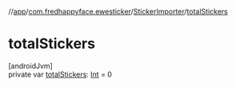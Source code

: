 //[app](../../../index.md)/[com.fredhappyface.ewesticker](../index.md)/[StickerImporter](index.md)/[totalStickers](total-stickers.md)

# totalStickers

[androidJvm]\
private var [totalStickers](total-stickers.md): [Int](https://kotlinlang.org/api/latest/jvm/stdlib/kotlin/-int/index.html) = 0
